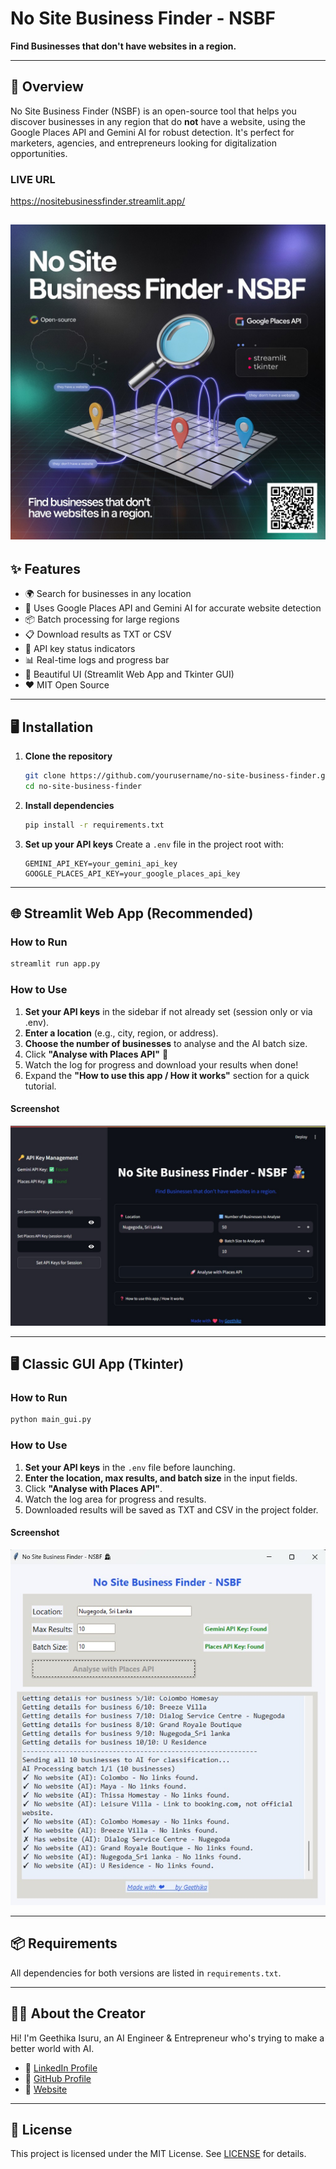 # No Site Business Finder - NSBF

**Find Businesses that don't have websites in a region.**

---

## 🚀 Overview

No Site Business Finder (NSBF) is an open-source tool that helps you discover businesses in any region that do **not** have a website, using the Google Places API and Gemini AI for robust detection. It's perfect for marketers, agencies, and entrepreneurs looking for digitalization opportunities.

### LIVE URL
https://nositebusinessfinder.streamlit.app/

![App Banner](img/nsbf-banner.png)
---

## ✨ Features
- 🌍 Search for businesses in any location
- 🧠 Uses Google Places API and Gemini AI for accurate website detection
- 📦 Batch processing for large regions
- 📋 Download results as TXT or CSV
- 🔑 API key status indicators
- 📊 Real-time logs and progress bar
- 🎨 Beautiful UI (Streamlit Web App and Tkinter GUI)
- ❤️ MIT Open Source

---

## 🖥️ Installation

1. **Clone the repository**
   ```bash
   git clone https://github.com/yourusername/no-site-business-finder.git
   cd no-site-business-finder
   ```
2. **Install dependencies**
   ```bash
   pip install -r requirements.txt
   ```
3. **Set up your API keys**
   Create a `.env` file in the project root with:
   ```
   GEMINI_API_KEY=your_gemini_api_key
   GOOGLE_PLACES_API_KEY=your_google_places_api_key
   ```

---

## 🌐 Streamlit Web App (Recommended)


### How to Run
```bash
streamlit run app.py
```

### How to Use
1. **Set your API keys** in the sidebar if not already set (session only or via .env).
2. **Enter a location** (e.g., city, region, or address).
3. **Choose the number of businesses** to analyse and the AI batch size.
4. Click **"Analyse with Places API"** 🚀
5. Watch the log for progress and download your results when done!
6. Expand the **"How to use this app / How it works"** section for a quick tutorial.

#### Screenshot
![Streamlit App Screenshot](img/NSBF-streamlit.jpg)

---

## 🖥️ Classic GUI App (Tkinter)

### How to Run
```bash
python main_gui.py
```

### How to Use
1. **Set your API keys** in the `.env` file before launching.
2. **Enter the location, max results, and batch size** in the input fields.
3. Click **"Analyse with Places API"**.
4. Watch the log area for progress and results.
5. Downloaded results will be saved as TXT and CSV in the project folder.

#### Screenshot
![GUI App Screenshot](img/NSBF-gui.jpg)

---

## 📦 Requirements
All dependencies for both versions are listed in `requirements.txt`.

---

## 👨‍💻 About the Creator

Hi! I'm Geethika Isuru, an AI Engineer & Entrepreneur who's trying to make a better world with AI.

- 💼 [LinkedIn Profile](https://www.linkedin.com/in/geethikaisuru/)
- 📂 [GitHub Profile](https://github.com/geethikaisuru)
- 🛜 [Website](https://geethikaisuru.com)

---

## 📄 License

This project is licensed under the MIT License. See [LICENSE](LICENSE) for details. 